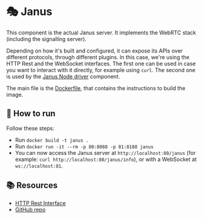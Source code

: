 # 🎭 Janus

This component is the actual Janus server. It implements the WebRTC stack (including the signalling server).

Depending on how it's built and configured, it can expose its APIs over different protocols, through different plugins. In this case, we're using the HTTP Rest and the WebSocket interfaces. The first one can be used in case you want to interact with it directly, for example using `curl`. The second one is used by the [Janus Node driver](../janus-node-driver/) component.

The main file is the [Dockerfile](./Dockerfile), that contains the instructions to build the image.

## 🏃 How to run

Follow these steps:

- Run `docker build -t janus .`
- Run `docker run -it --rm -p 80:8088 -p 81:8188 janus`
- You can now access the Janus server at `http://localhost:80/janus` (for example: `curl http://localhost:80/janus/info`), or with a WebSocket at `ws://localhost:81`.
  
## 📚 Resources

- [HTTP Rest Interface](https://janus.conf.meetecho.com/docs/rest.html#plainhttp)
- [GitHub repo](https://github.com/meetecho/janus-gateway)
